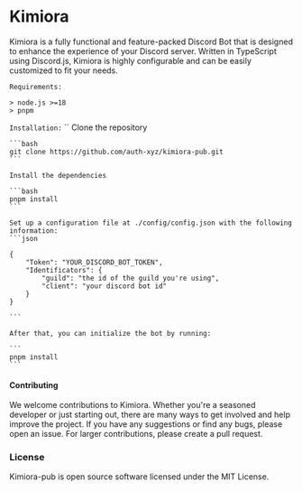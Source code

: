 # Kimiora

Kimiora is a fully functional and feature-packed Discord Bot that is designed to enhance the experience of your Discord server. Written in TypeScript using Discord.js, Kimiora is highly configurable and can be easily customized to fit your needs.

`Requirements:` 

    > node.js >=18
    > pnpm

`Installation:`
``
    Clone the repository

    ```bash
    git clone https://github.com/auth-xyz/kimiora-pub.git
    ```
    
    Install the dependencies
    
    ```bash
    pnpm install
    ```

    Set up a configuration file at ./config/config.json with the following information:
    ```json

    {
        "Token": "YOUR_DISCORD_BOT_TOKEN",
        "Identificators": {
            "guild": "the id of the guild you're using",
            "client": "your discord bot id"
        }
    }
    
    ```

    After that, you can initialize the bot by running:
    
    ```
    pnpm install
    ```

#### Contributing
We welcome contributions to Kimiora. Whether you're a seasoned developer or just starting out, there are many ways to get involved and help improve the project. If you have any suggestions or find any bugs, please open an issue. For larger contributions, please create a pull request.

### License
Kimiora-pub is open source software licensed under the MIT License.